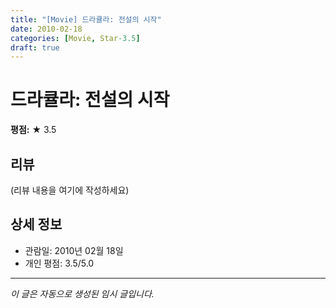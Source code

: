 ```yaml
---
title: "[Movie] 드라큘라: 전설의 시작"
date: 2010-02-18
categories: [Movie, Star-3.5]
draft: true
---
```


# 드라큘라: 전설의 시작

**평점:** ★ 3.5

## 리뷰

(리뷰 내용을 여기에 작성하세요)

## 상세 정보

- 관람일: 2010년 02월 18일
- 개인 평점: 3.5/5.0

---

*이 글은 자동으로 생성된 임시 글입니다.*
